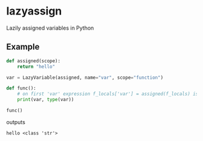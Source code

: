 # lazyassign
Lazily assigned variables in Python

## Example
```py
def assigned(scope):
    return "hello"

var = LazyVariable(assigned, name="var", scope="function")

def func():
    # on first 'var' expression f_locals['var'] = assigned(f_locals) is triggered
    print(var, type(var))

func()
```
outputs
```
hello <class 'str'>
```
